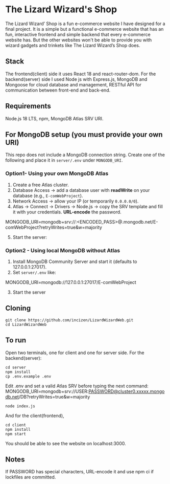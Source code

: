 # The Lizard Wizard's Shop
The Lizard Wizard’ Shop is a fun e-commerce website I have designed for a final project. It is a simple but a functional e-commerce website that has an fun, interactive frontend and simple backend that every e-commerce website has. But the other websites won't be able to provide you with wizard gadgets and trinkets like The Lizard Wizard’s Shop does. 

## Stack
 The frontend(client) side it uses React 18 and react-router-dom. For the backend(server) side I used Node js with Express.js, MongoDB and Mongoose for cloud database and management, RESTful API for communication between front-end and back-end.

## Requirements
Node.js 18 LTS,
npm,
MongoDB Atlas SRV URI.

## For MongoDB setup (you must provide your own URI)

This repo does not include a MongoDB connection string. Create one of the following and place it in `server/.env` under `MONGODB_URI`.

### Option1- Using your own MongoDB Atlas
1. Create a free Atlas cluster.
2. Database Access → add a database user with **readWrite** on your database (e.g., `E-comWebProject`).
3. Network Access → allow your IP (or temporarily `0.0.0.0/0`).
4. Atlas → Connect → Drivers → Node.js → copy the SRV template and fill it with your credentials. **URL-encode** the password.

MONGODB_URI=mongodb+srv://<USER>:<ENCODED_PASS>@<cluster>.mongodb.net/E-comWebProject?retryWrites=true&w=majority

5. Start the server:

### Option2 - Using local MongoDB without Atlas
1. Install MongoDB Community Server and start it (defaults to 127.0.0.1:27017).
2. Set `server/.env` like:
   
MONGODB_URI=mongodb://127.0.0.1:27017/E-comWebProject

3. Start the server

## Cloning

    git clone https://github.com/incizen/LizardWizardWeb.git
    cd LizardWizardWeb


## To run 
Open two terminals, one for client and one for server side. For the backend(server):
   
    cd server
    npm install
    cp .env.example .env
    
Edit .env and set a valid Atlas SRV before typing the next command: 
MONGODB_URI=mongodb+srv://USER:PASSWORD@cluster0.xxxxx.mongodb.net/DB?retryWrites=true&w=majority
    
    node index.js
   
And for the client(frontend), 
    
    cd client
    npm install 
    npm start
   
You should be able to see the website on localhost:3000.

## Notes
If PASSWORD has special characters, URL-encode it and use npm ci if lockfiles are committed.

